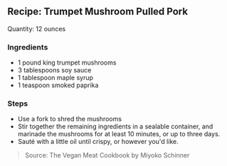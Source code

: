## Recipe: Trumpet Mushroom Pulled Pork
Quantity: 12 ounces  

### Ingredients
 - 1 pound king trumpet mushrooms
 - 3 tablespoons soy sauce
 - 1 tablespoon maple syrup
 - 1 teaspoon smoked paprika

### Steps
 - Use a fork to shred the mushrooms
 - Stir together the remaining ingredients in a sealable container, and marinade the mushrooms for at least 10 minutes, or up to three days.
 - Sauté with a little oil until crispy, or however you'd like.

> Source: The Vegan Meat Cookbook by Miyoko Schinner